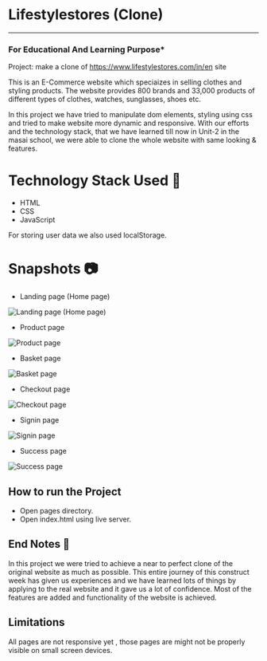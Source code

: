 # Lifestylestores (Clone)
-----
### For Educational And Learning Purpose*
Project: make a clone of https://www.lifestylestores.com/in/en site

This is an E-Commerce website which speciaizes in selling clothes and styling products. The website provides 800 brands and 33,000 products of different types of clothes, watches, sunglasses, shoes etc.

In this project we have tried to manipulate dom elements, styling using css and tried to make website more dynamic and responsive. With our efforts and the technology stack, that we have learned till now in Unit-2 in the masai school, we were able to clone the whole website with same looking & features.

# Technology Stack Used 🌟
* HTML
* CSS
* JavaScript

For storing user data we also used localStorage.

# Snapshots 📷
* Landing page (Home page)

![Landing page (Home page)](https://github.com/aadityaneve/Clone-lifestylestores/blob/main/screenshots/1-home-page.png?raw=true)

* Product page

![Product page](https://github.com/aadityaneve/Clone-lifestylestores/blob/main/screenshots/2-product-page.png?raw=true)

* Basket page

![Basket page](https://github.com/aadityaneve/Clone-lifestylestores/blob/main/screenshots/3-basket-page.png?raw=true)

* Checkout page

![Checkout page](https://github.com/aadityaneve/Clone-lifestylestores/blob/main/screenshots/4-checkout-page.png?raw=true)

* Signin page

![Signin page](https://github.com/aadityaneve/Clone-lifestylestores/blob/main/screenshots/5-signin-page.png?raw=true)

* Success page

![Success page](https://github.com/aadityaneve/Clone-lifestylestores/blob/main/screenshots/6-success-page.png?raw=true)

## How to run the Project
* Open pages directory.
* Open index.html using live server.

## End Notes 📑
In this project we were tried to achieve a near to perfect clone of the original website as much as possible. This entire journey of this construct week has given us experiences and we have learned lots of things by applying to the real website and it gave us a lot of confidence. Most of the features are added and functionality of the website is achieved.

## Limitations
All pages are not responsive yet , those pages are might not be properly visible on small screen devices.